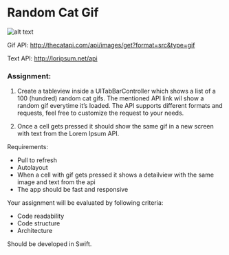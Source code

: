# Random Cat Gif

![alt text](http://thecatapi.com/api/images/get?format=src&type=gif)

Gif API: 
http://thecatapi.com/api/images/get?format=src&type=gif

Text API:
http://loripsum.net/api

### Assignment:

1. Create a tableview inside a UITabBarController which shows a list of a 100 (hundred)  random cat gifs. The mentioned API link wil show a random gif everytime it’s loaded. The API supports different formats and requests, feel free to customize the request to your needs.

2. Once a cell gets pressed it should show the same gif in a new screen with text from the Lorem Ipsum API.

Requirements:

* Pull to refresh
* Autolayout
* When a cell with gif gets pressed it shows a detailview with the same image and text from the api
* The app should be fast and responsive


Your assignment will be evaluated by following criteria:
* Code readability
* Code structure
* Architecture

Should be developed in Swift.
